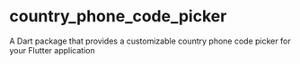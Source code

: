 # country_phone_code_picker
A Dart package that provides a customizable country phone code picker for your Flutter application
